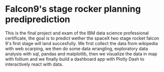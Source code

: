 # Falcon9's stage rocker planning prediprediction 
 This is the final project and exam of the IBM data science professional certificate, the goal is to predict wether the spaceX two stage rocket falcon 9's first stage will land succesfully. We first collect the data from wikipedia with web scarping, we then do some data wrangling, exploratory data analysis with sql, pandas and matplotlib, then we visualize the data in map with follium and we finally build a dashboard app with Plotly Dash to interactively react with data.
